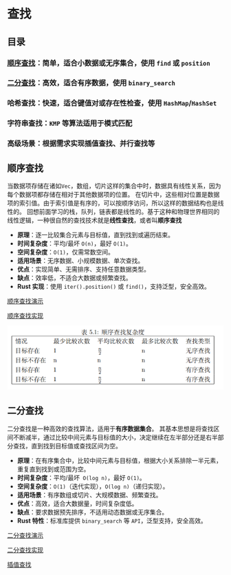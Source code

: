 # 查找

## 目录
 ### [顺序查找](#顺序查找)：简单，适合小数据或无序集合，使用 `find` 或 `position`
 ### [二分查找](#二分查找)：高效，适合有序数据，使用 `binary_search`
 ### 哈希查找：快速，适合键值对或存在性检查，使用 `HashMap`/`HashSet`
 ### 字符串查找：`KMP` 等算法适用于模式匹配
 ### 高级场景：根据需求实现插值查找、并行查找等

## 顺序查找

当数据项存储在诸如`Vec`，数组，切片这样的集合中时，数据具有线性关系，因为每个数据项都存储在相对于其他数据项的位置。
在切片中，这些相对位置是数据项的索引值。由于索引值是有序的，可以按顺序访问，所以这样的数据结构也是线性的。
回想前面学习的栈，队列，链表都是线性的。基于这种和物理世界相同的线性逻辑，一种很自然的查找技术就是**线性查找**，或者叫**顺序查找**

- **原理**：逐一比较集合元素与目标值，直到找到或遍历结束。
- **时间复杂度**：平均/最坏 `O(n)`，最好 `O(1)`。
- **空间复杂度**：`O(1)`，仅需常数空间。
- **适用场景**：无序数据、小规模数据、单次查找。
- **优点**：实现简单、无需排序、支持任意数据类型。
- **缺点**：效率低，不适合大数据或频繁查找。
- **Rust 实现**：使用 `iter().position()` 或 `find()`，支持泛型，安全高效。

[顺序查找演示](./data_struct/search_algorithm/src/sequential_search_example.rs)

[顺序查找实现](./data_struct/search_algorithm/src/sequential_search_achieve.rs)


![顺序查找复杂度.png](image/查找算法/img.png)

## 二分查找
二分查找是一种高效的查找算法，适用于**有序数据集合**。
其基本思想是将查找区间不断减半，通过比较中间元素与目标值的大小，决定继续在左半部分还是右半部分查找，直到找到目标值或查找区间为空。

- **原理**：在有序集合中，比较中间元素与目标值，根据大小关系排除一半元素，重复直到找到或范围为空。
- **时间复杂度**：平均/最坏` O(log n)`，最好 `O(1)`。
- **空间复杂度**：`O(1)`（迭代实现），`O(log n)`（递归实现）。
- **适用场景**：有序数组或切片、大规模数据、频繁查找。
- **优点**：高效，适合大数据量，时间复杂度低。
- **缺点**：要求数据预先排序，不适用动态数据或无序集合。
- **Rust 特性**：标准库提供 `binary_search` 等 `API`，泛型支持，安全高效。

[二分查找演示](./data_struct/search_algorithm/src/binary_search_example.rs)

[二分查找实现](./data_struct/search_algorithm/src/binary_search_achieve.rs)

[插值查找](./data_struct/search_algorithm/src/interpolation_search.rs)





